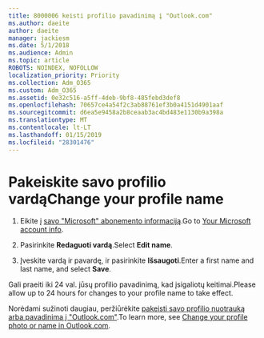 ```yaml
---
title: 8000006 keisti profilio pavadinimą į "Outlook.com"
ms.author: daeite
author: daeite
manager: jackiesm
ms.date: 5/1/2018
ms.audience: Admin
ms.topic: article
ROBOTS: NOINDEX, NOFOLLOW
localization_priority: Priority
ms.collection: Adm_O365
ms.custom: Adm_O365
ms.assetid: 0e32c516-a5ff-4deb-9bf8-485febd3def8
ms.openlocfilehash: 70657ce4a54f2c3ab88761ef3b0a4151d4901aaf
ms.sourcegitcommit: d6ea5e9458a2b8ceaab3ac4bd483e1130b9a398a
ms.translationtype: MT
ms.contentlocale: lt-LT
ms.lasthandoff: 01/15/2019
ms.locfileid: "28301476"
---
```

# <a name="change-your-profile-name"></a><span data-ttu-id="6337a-102">Pakeiskite savo profilio vardą</span><span class="sxs-lookup"><span data-stu-id="6337a-102">Change your profile name</span></span>

1. <span data-ttu-id="6337a-103">Eikite į [savo "Microsoft" abonemento informaciją](https://go.microsoft.com/fwlink/p/?linkid=860841).</span><span class="sxs-lookup"><span data-stu-id="6337a-103">Go to [Your Microsoft account info](https://go.microsoft.com/fwlink/p/?linkid=860841).</span></span>
    
2. <span data-ttu-id="6337a-104">Pasirinkite **Redaguoti vardą**.</span><span class="sxs-lookup"><span data-stu-id="6337a-104">Select **Edit name**.</span></span> 
    
3. <span data-ttu-id="6337a-105">Įveskite vardą ir pavardę, ir pasirinkite **Išsaugoti**.</span><span class="sxs-lookup"><span data-stu-id="6337a-105">Enter a first name and last name, and select **Save**.</span></span> 
    
<span data-ttu-id="6337a-106">Gali praeiti iki 24 val. jūsų profilio pavadinimą, kad įsigaliotų keitimai.</span><span class="sxs-lookup"><span data-stu-id="6337a-106">Please allow up to 24 hours for changes to your profile name to take effect.</span></span>
  
<span data-ttu-id="6337a-107">Norėdami sužinoti daugiau, peržiūrėkite [pakeisti savo profilio nuotrauką arba pavadinimą į "Outlook.com"](https://go.microsoft.com/fwlink/?linkid=873110).</span><span class="sxs-lookup"><span data-stu-id="6337a-107">To learn more, see [Change your profile photo or name in Outlook.com](https://go.microsoft.com/fwlink/?linkid=873110).</span></span>
  

